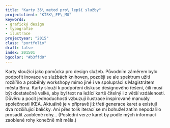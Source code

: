 ```yaml
---
title: "Karty 35\_metod pro\_lepší služby"
projectclient: "KISK\_FF\_MU"
keywords: 
- grafický design
- typografie
- ilustrace
projectyear: "2015"
class: "portfolio"
draft: false
index: 201501
bgcolor: "#b3ffd0"
---
```



Karty sloužící jako pomůcka pro design služeb. Původním záměrem bylo podpořit inovace ve službách knihoven, později se ale spektrum užití rozšířilo a&nbsp;proběhly workshopy mimo jiné i&nbsp;ve spolupráci s&nbsp;Magistrátem města Brna. Karty slouží k&nbsp;podpoření diskuse designového řešení, čili musí být dostatečně velké, aby byl text na ležící kartě čitelný i&nbsp;z&nbsp;větší vzdálenosti. Důvěru a&nbsp;pocit jednoduchosti vzbuzují ilustrace inspirované manuály společnosti IKEA. Aktuálně je v&nbsp;přípravě již třetí generace karet a&nbsp;existují dva rozšiřující balíčky. Ani přes tolik iterací se mi bohužel zatím nepodařilo prosadit zaoblené rohy… (Poslední verze karet by podle mých informací zaoblené rohy konečně mít měla.)
